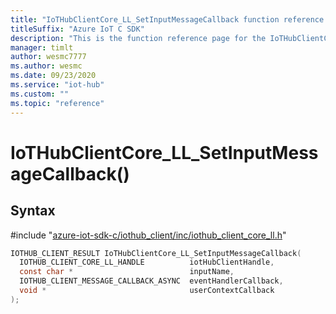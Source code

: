 ```yaml
---                             
title: "IoTHubClientCore_LL_SetInputMessageCallback function reference | Microsoft Docs" 
titleSuffix: "Azure IoT C SDK"            
description: "This is the function reference page for the IoTHubClientCore_LL_SetInputMessageCallback() function in the Azure IoT C SDK. This SDK is used with Azure IoT Hub and Azure IoT Hub Device Provisioning Service"            
manager: timlt                 
author: wesmc7777              
ms.author: wesmc               
ms.date: 09/23/2020                    
ms.service: "iot-hub"             
ms.custom: ""                
ms.topic: "reference"        
---                            
```


# IoTHubClientCore_LL_SetInputMessageCallback()

## Syntax

\#include "[azure-iot-sdk-c/iothub_client/inc/iothub_client_core_ll.h](../iothub-client-core-ll-h.md)"  
```C
IOTHUB_CLIENT_RESULT IoTHubClientCore_LL_SetInputMessageCallback(
  IOTHUB_CLIENT_CORE_LL_HANDLE          iotHubClientHandle,
  const char *                          inputName,
  IOTHUB_CLIENT_MESSAGE_CALLBACK_ASYNC  eventHandlerCallback,
  void *                                userContextCallback
);
```

